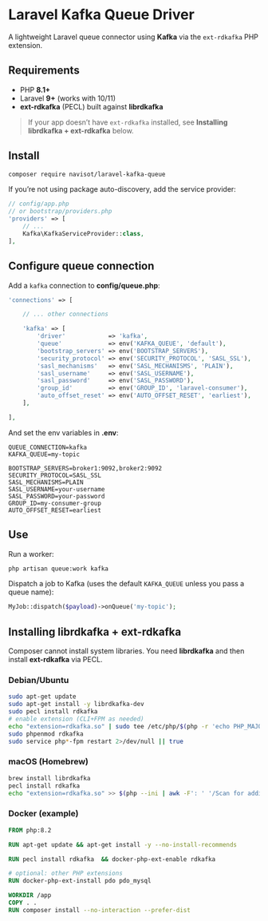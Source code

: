 # Laravel Kafka Queue Driver

A lightweight Laravel queue connector using **Kafka** via the `ext-rdkafka` PHP extension.

## Requirements

- PHP **8.1+**
- Laravel **9+** (works with 10/11)
- **ext-rdkafka** (PECL) built against **librdkafka**

> If your app doesn’t have `ext-rdkafka` installed, see **Installing librdkafka + ext-rdkafka** below.

## Install

```bash
composer require navisot/laravel-kafka-queue
```

If you’re not using package auto-discovery, add the service provider:

```php
// config/app.php
// or bootstrap/providers.php
'providers' => [
    // ...
    Kafka\KafkaServiceProvider::class,
],
```

## Configure queue connection

Add a `kafka` connection to **config/queue.php**:

```php
'connections' => [

    // ... other connections

    'kafka' => [
        'driver'            => 'kafka',
        'queue'             => env('KAFKA_QUEUE', 'default'),
        'bootstrap_servers' => env('BOOTSTRAP_SERVERS'),
        'security_protocol' => env('SECURITY_PROTOCOL', 'SASL_SSL'),
        'sasl_mechanisms'   => env('SASL_MECHANISMS', 'PLAIN'),
        'sasl_username'     => env('SASL_USERNAME'),
        'sasl_password'     => env('SASL_PASSWORD'),
        'group_id'          => env('GROUP_ID', 'laravel-consumer'),
        'auto_offset_reset' => env('AUTO_OFFSET_RESET', 'earliest'),
    ],

],
```

And set the env variables in **.env**:

```dotenv
QUEUE_CONNECTION=kafka
KAFKA_QUEUE=my-topic

BOOTSTRAP_SERVERS=broker1:9092,broker2:9092
SECURITY_PROTOCOL=SASL_SSL
SASL_MECHANISMS=PLAIN
SASL_USERNAME=your-username
SASL_PASSWORD=your-password
GROUP_ID=my-consumer-group
AUTO_OFFSET_RESET=earliest
```

## Use

Run a worker:

```bash
php artisan queue:work kafka
```

Dispatch a job to Kafka (uses the default `KAFKA_QUEUE` unless you pass a queue name):

```php
MyJob::dispatch($payload)->onQueue('my-topic');
```

## Installing librdkafka + ext-rdkafka

Composer cannot install system libraries. You need **librdkafka** and then install **ext-rdkafka** via PECL.

### Debian/Ubuntu

```bash
sudo apt-get update
sudo apt-get install -y librdkafka-dev
sudo pecl install rdkafka
# enable extension (CLI+FPM as needed)
echo "extension=rdkafka.so" | sudo tee /etc/php/$(php -r 'echo PHP_MAJOR_VERSION.".".PHP_MINOR_VERSION;')/mods-available/rdkafka.ini
sudo phpenmod rdkafka
sudo service php*-fpm restart 2>/dev/null || true
```

### macOS (Homebrew)

```bash
brew install librdkafka
pecl install rdkafka
echo "extension=rdkafka.so" >> $(php --ini | awk -F': ' '/Scan for additional/{print $2}')/rdkafka.ini
```

### Docker (example)

```dockerfile
FROM php:8.2

RUN apt-get update && apt-get install -y --no-install-recommends       librdkafka-dev       libsasl2-dev       libssl-dev       unzip  && rm -rf /var/lib/apt/lists/*

RUN pecl install rdkafka  && docker-php-ext-enable rdkafka

# optional: other PHP extensions
RUN docker-php-ext-install pdo pdo_mysql

WORKDIR /app
COPY . .
RUN composer install --no-interaction --prefer-dist
```